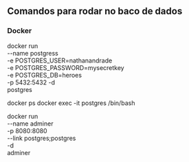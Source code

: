 ## Comandos para rodar no baco de dados

### Docker

docker run \
    --name postgress \
    -e POSTGRES_USER=nathanandrade \
    -e POSTGRES_PASSWORD=mysecretkey \
    -e POSTGRES_DB=heroes \
    -p 5432:5432
    -d \
    postgres

docker ps
docker exec -it postgres /bin/bash


docker run \
    --name adminer \
    -p 8080:8080 \
    --link postgres;postgres \
    -d \
    adminer
